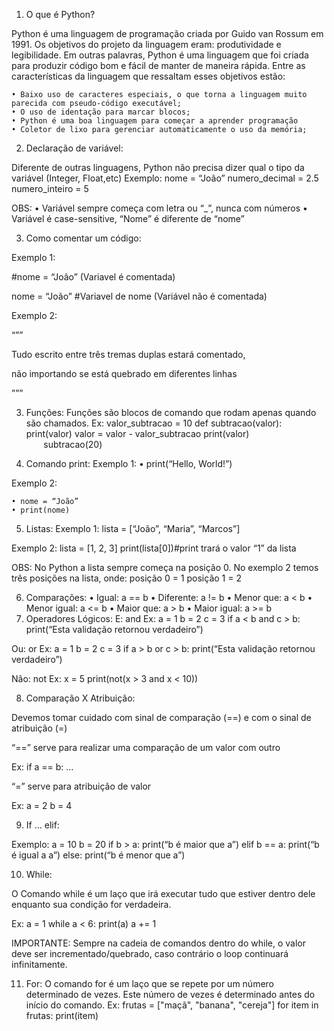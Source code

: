 1. O que é Python?

Python é uma linguagem de programação criada por Guido van Rossum em 1991. Os objetivos do projeto da linguagem eram: produtividade e legibilidade. Em outras palavras, Python é uma linguagem que foi criada para produzir código bom e fácil de manter de maneira rápida. Entre as características da linguagem que ressaltam esses objetivos estão:

    • Baixo uso de caracteres especiais, o que torna a linguagem muito parecida com pseudo-código executável;
    • O uso de identação para marcar blocos;
    • Python é uma boa linguagem para começar a aprender programação
    • Coletor de lixo para gerenciar automaticamente o uso da memória;

2. Declaração de variável:

Diferente de outras linguagens, Python não precisa dizer qual o tipo da variável (Integer, Float,etc)
Exemplo:
nome = “João”
numero_decimal = 2.5
numero_inteiro = 5

OBS:
    • Variável sempre começa com letra ou “_”, nunca com números
    • Variável é case-sensitive, “Nome” é diferente de “nome”

3. Como comentar um código:

Exemplo 1:

#nome = “João” (Variavel é comentada)​

nome = “João” #Variavel de nome (Variável não é comentada)​

Exemplo 2:

“””

Tudo escrito entre três tremas duplas estará comentado,

não importando se está quebrado em diferentes linhas

  ”””


3. Funções:
Funções são blocos de comando que rodam apenas quando são chamados.
Ex: valor_subtracao = 10
      def subtracao(valor):
      print(valor)
valor = valor - valor_subtracao
print(valor)
​
       subtracao(20)

4. Comando print:
Exemplo 1:
    • print(“Hello, World!”)

Exemplo 2:

    • nome = “João”
    • print(nome)

5. Listas:
Exemplo 1:
lista = [“João”, “Maria”, “Marcos”]

Exemplo 2:
lista = [1, 2, 3]
print(lista[0])#print trará o valor “1” da lista

OBS:
No Python a lista sempre começa na posição 0. No exemplo 2 temos três posições na lista, onde:
posição 0 = 1
posição 1 = 2

6. Comparações:
    • Igual: a == b
    • Diferente: a != b
    • Menor que: a < b
    • Menor igual: a <= b
    • Maior que: a > b
    • Maior igual: a >= b
7. Operadores Lógicos:
E: and
Ex: a = 1
      b = 2
      c = 3
      if a < b and c > b:
print(“Esta validação retornou verdadeiro”)

Ou: or
Ex: a = 1
       b = 2
       c = 3
       if a > b or c > b:
print(“Esta validação retornou verdadeiro”)

Não: not
Ex: x = 5
      print(not(x > 3 and x < 10))

8. Comparação X Atribuição:

Devemos tomar cuidado com sinal de comparação (==) e com o sinal de atribuição (=)

“==” serve para realizar uma comparação de um valor com outro

Ex: if a == b:
…

“=” serve para atribuição de valor

Ex: a = 2
      b = 4

9. If … elif:

Exemplo:
              a = 10
              b = 20
  if b > a:
print(“b é maior que a”)
  elif b == a:
print(“b é igual a a”)
  else:
print(“b é menor que a”)

10. While:

O Comando while é um laço que irá executar tudo que estiver dentro dele enquanto sua condição for verdadeira.

Ex: a = 1
      while a < 6:
print(a)
a += 1

IMPORTANTE: Sempre na cadeia de comandos dentro do while, o valor deve ser incrementado/quebrado, caso contrário o loop continuará infinitamente.


11. For:
O comando for é um laço que se repete por um número determinado de vezes. Este número de vezes é determinado antes do início do comando.
Ex: frutas = ["maçã", "banana", "cereja"]
       for item in frutas:
       print(item)

